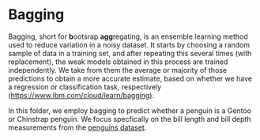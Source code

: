# Bagging

Bagging, short for **b**ootsrap **agg**regating, is an ensemble learning method used to reduce variation in a noisy dataset. It starts by choosing a random sample of data in a training set, and after repeating this several times (with replacement), the weak models obtained in this process are trained independently. We take from them the average or majority of those predictions to obtain a more accurate estimate, based on whether we have a regression or classification task, respectively (https://www.ibm.com/cloud/learn/bagging).

In this folder, we employ bagging to predict whether a penguin is a Gentoo or Chinstrap penguin. We focus specfically on the bill length and bill depth measurements from the [penguins dataset](https://github.com/mwaskom/seaborn-data/blob/master/penguins.csv "Title").